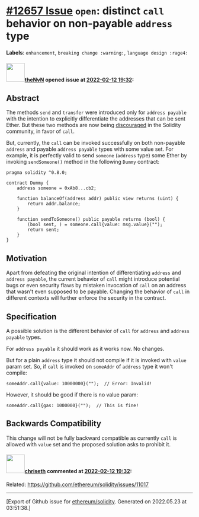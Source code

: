 # [\#12657 Issue](https://github.com/ethereum/solidity/issues/12657) `open`: distinct `call` behavior on non-payable `address` type
**Labels**: `enhancement`, `breaking change :warning:`, `language design :rage4:`


#### <img src="https://avatars.githubusercontent.com/u/42338831?u=3dd080bb1308d15d3cc65cb99468dbf203e1a36b&v=4" width="50">[theNvN](https://github.com/theNvN) opened issue at [2022-02-12 19:32](https://github.com/ethereum/solidity/issues/12657):

## Abstract

The methods `send` and `transfer` were introduced only for `address payable` with the intention to explicitly differentiate the addresses that can be sent Ether. But these two methods are now being [discouraged](https://consensys.net/diligence/blog/2019/09/stop-using-soliditys-transfer-now/) in the Solidity community, in favor of `call`.

But, currently, the `call` can be invoked successfully on both non-payable `address` and payable `address payable` types with some value set. For example, it is perfectly valid to send `someone` (`address` type) some Ether by invoking `sendSomeone()` method in the following `Dummy` contract:
```solidity
pragma solidity ^0.8.0;

contract Dummy {
    address someone = 0xAb8...cb2;

    function balanceOf(address addr) public view returns (uint) {
        return addr.balance;
    }

    function sendToSomeone() public payable returns (bool) {
        (bool sent, ) = someone.call{value: msg.value}("");
        return sent;
    }
}
```

## Motivation

Apart from defeating the original intention of differentiating `address` and `address payable`, the current behavior of `call` might introduce potential bugs or even security flaws by mistaken invocation of `call` on an address that wasn't even supposed to be payable. Changing the behavior of `call` in different contexts will further enforce the security in the contract.

## Specification

A possible solution is the different behavior of `call` for `address` and `address payable` types.

For `address payable` it should work as it works now. No changes.

But for a plain `address` type it should not compile if it is invoked with `value` param set. So, if `call` is invoked on `someAddr` of `address` type it won't compile:
```solidity
someAddr.call{value: 10000000}("");  // Error: Invalid!
```

However, it should be good if there is no value param:
```solidity
someAddr.call{gas: 1000000}("");  // This is fine!
```

## Backwards Compatibility

This change will not be fully backward compatible as currently `call` is allowed with `value` set and the proposed solution asks to prohibit it. 


#### <img src="https://avatars.githubusercontent.com/u/9073706?v=4" width="50">[chriseth](https://github.com/chriseth) commented at [2022-02-12 19:32](https://github.com/ethereum/solidity/issues/12657#issuecomment-1042760925):

Related: https://github.com/ethereum/solidity/issues/11017


-------------------------------------------------------------------------------



[Export of Github issue for [ethereum/solidity](https://github.com/ethereum/solidity). Generated on 2022.05.23 at 03:51:38.]
